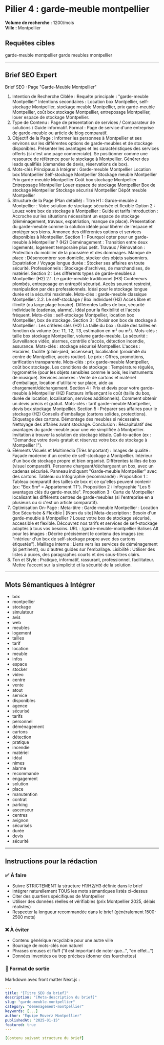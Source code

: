 # Pilier 4 : garde-meuble montpellier

**Volume de recherche :** 1200/mois  
**Ville :** Montpellier

## Requêtes cibles

garde-meuble montpellier
garde meubles montpellier

---

## Brief SEO Expert

Brief SEO : Page "Garde-Meuble Montpellier"
1. Intention de Recherche Ciblée :
Requête principale : "garde-meuble Montpellier"
Intentions secondaires : Location box Montpellier, self-stockage Montpellier, stockage meuble Montpellier, prix garde-meuble Montpellier, coût box stockage Montpellier, entreposage Montpellier, louer espace de stockage Montpellier.
2. Type de Contenu :
Page de présentation de services / Comparateur de solutions / Guide informatif.
Format : Page de service d'une entreprise de garde-meuble ou article de blog comparatif.
3. Objectif de la Page :
Informer les personnes à Montpellier et ses environs sur les différentes options de garde-meubles et de stockage disponibles.
Présenter les avantages et les caractéristiques des services offerts (si c'est une page commerciale).
Se positionner comme une ressource de référence pour le stockage à Montpellier.
Générer des leads qualifiés (demandes de devis, réservations de box).
4. Mots-clés Principaux à Intégrer :
Garde-meuble Montpellier
Location box Montpellier
Self-stockage Montpellier
Stockage meuble Montpellier
Prix garde-meuble Montpellier
Coût box stockage Montpellier
Entreposage Montpellier
Louer espace de stockage Montpellier
Box de stockage Montpellier
Stockage sécurisé Montpellier
Dépôt meuble Montpellier
5. Structure de la Page (Plan détaillé) :
Titre H1 : Garde-meuble à Montpellier : Votre solution de stockage sécurisée et flexible
Option 2 : Louez votre box de stockage à Montpellier : Guide et tarifs
Introduction :
Accroche sur les situations nécessitant un espace de stockage (déménagement, travaux, expatriation, manque de place).
Présentation du garde-meuble comme la solution idéale pour libérer de l'espace et protéger ses biens.
Annonce des différentes options et services disponibles à Montpellier.
Section 1 : Pourquoi opter pour un garde-meuble à Montpellier ? (H2)
Déménagement : Transition entre deux logements, logement temporaire plus petit.
Travaux / Rénovation : Protection du mobilier de la poussière et des dommages.
Manque de place : Désencombrer son domicile, stocker des objets saisonniers.
Expatriation / Voyage longue durée : Stocker ses affaires en toute sécurité.
Professionnels : Stockage d'archives, de marchandises, de matériel.
Section 2 : Les différents types de garde-meubles à Montpellier (H2)
2.1. Le garde-meuble traditionnel (H3)
Conteneurs plombés, entreposage en entrepôt sécurisé.
Accès souvent restreint, manipulation par des professionnels.
Idéal pour le stockage longue durée et la sécurité maximale.
Mots-clés : garde-meuble classique Montpellier.
2.2. Le self-stockage / Box individuel (H3)
Accès libre et illimité (ou large plage horaire).
Différentes tailles de box, sécurité individuelle (cadenas, alarme).
Idéal pour la flexibilité et l'accès fréquent.
Mots-clés : self-stockage Montpellier, location box Montpellier, box de stockage.
Section 3 : Choisir son box de stockage à Montpellier : Les critères clés (H2)
La taille du box : Guide des tailles en fonction du volume (ex: T1, T2, T3, estimation en m² ou m³).
Mots-clés : taille box stockage Montpellier, volume garde-meuble.
La sécurité : Surveillance vidéo, alarmes, contrôle d'accès, détection incendie, assurance.
Mots-clés : stockage sécurisé Montpellier.
L'accès : Horaires, facilité (plain-pied, ascenseur), localisation (proximité du centre de Montpellier, accès routier).
Le prix : Offres, promotions, tarification transparente.
Mots-clés : prix garde-meuble Montpellier, coût box stockage.
Les conditions de stockage : Température régulée, hygrométrie (pour les objets sensibles comme le bois, les instruments de musique).
Services annexes : Vente de cartons et matériel d'emballage, location d'utilitaire sur place, aide au chargement/déchargement.
Section 4 : Prix et devis pour votre garde-meuble à Montpellier (H2)
Facteurs influençant le coût (taille du box, durée de location, localisation, services additionnels).
Comment obtenir un devis précis et gratuit.
Mots-clés : tarif garde-meuble Montpellier, devis box stockage Montpellier.
Section 5 : Préparer ses affaires pour le stockage (H2)
Conseils d'emballage (cartons solides, protections).
Étiquetage des cartons.
Démontage des meubles si nécessaire.
Nettoyage des affaires avant stockage.
Conclusion :
Récapitulatif des avantages du garde-meuble pour une vie simplifiée à Montpellier.
Invitation à trouver la solution de stockage idéale.
Call-to-action (ex : "Demandez votre devis gratuit et réservez votre box de stockage à Montpellier !").
6. Éléments Visuels et Multimédia (Très Important) :
Images de qualité :
Façade moderne d'un centre de self-stockage à Montpellier.
Intérieur d'un box de stockage propre et bien organisé.
Différentes tailles de box (visuel comparatif).
Personne chargeant/déchargeant un box, avec un cadenas sécurisé.
Panneau indiquant "Garde-meuble Montpellier" avec des cartons.
Tableau ou Infographie (recommandé) :
Proposition 1 : Tableau comparatif des tailles de box et ce qu'elles peuvent contenir (ex: "Box 5m² = Appartement T1").
Proposition 2 : Infographie "Les 5 avantages clés du garde-meuble".
Proposition 3 : Carte de Montpellier localisant les différents centres de garde-meubles (si l'entreprise en a plusieurs ou si c'est un article comparatif).
7. Optimisation On-Page :
Meta-titre : Garde-meuble Montpellier : Location Box Sécurisée & Flexible | [Nom du site]
Meta-description : Besoin d'un garde-meuble à Montpellier ? Louez votre box de stockage sécurisé, accessible et flexible. Découvrez nos tarifs et services de self-stockage adaptés à tous vos besoins.
URL : /garde-meuble-montpellier
Balises Alt pour les images : Décrire précisément le contenu des images (ex: "intérieur d'un box de self-stockage propre avec des cartons étiquetés").
Maillage interne : Liens vers les services de déménagement (si pertinent), ou d'autres guides sur l'emballage.
Lisibilité : Utiliser des listes à puces, des paragraphes courts et des sous-titres clairs.
8. Ton et Style :
Pratique, informatif, rassurant, professionnel, facilitateur.
Mettre l'accent sur la simplicité et la sécurité de la solution.

---

## Mots Sémantiques à Intégrer

- box
- montpellier
- stockage
- simulateur
- avis
- web
- meubles
- logement
- tailles
- tarif
- location
- meuble
- infos
- espace
- stocker
- video
- centre
- vente
- atout
- service
- disponibles
- agence
- sécurisé
- tarifs
- personnel
- déménagement
- cartons
- détection
- pratique
- incendie
- matériel
- idéal
- nimes
- alarme
- recommande
- engagement
- solution
- place
- manutention
- contrat
- parking
- ascenseur
- centres
- avignon
- sécurisés
- durée
- devis
- sécurité

---

## Instructions pour la rédaction

### ✅ À faire
- Suivre STRICTEMENT la structure H1/H2/H3 définie dans le brief
- Intégrer naturellement TOUS les mots sémantiques listés ci-dessus
- Citer des quartiers spécifiques de Montpellier
- Utiliser des données réelles et vérifiables (prix Montpellier 2025, délais réalistes)
- Respecter la longueur recommandée dans le brief (généralement 1500-2500 mots)

### ❌ À éviter
- Contenu générique recyclable pour une autre ville
- Bourrage de mots-clés non naturel
- Phrases creuses et fluff ("il est important de noter que...", "en effet...")
- Données inventées ou trop précises (donner des fourchettes)

### 🎯 Format de sortie
Markdown avec front matter Next.js :

```yaml
---
title: "[Titre SEO du brief]"
description: "[Meta-description du brief]"
slug: "garde-meuble-montpellier"
category: "demenagement-montpellier"
keywords: [...]
author: "Équipe Moverz Montpellier"
publishedAt: "2025-01-15"
featured: true
---

[Contenu suivant structure du brief]
```

